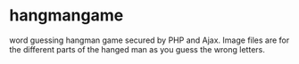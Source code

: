 # hangmangame
word guessing hangman game secured by PHP and Ajax. Image files are for the different parts of the hanged man as you guess the wrong letters. 
